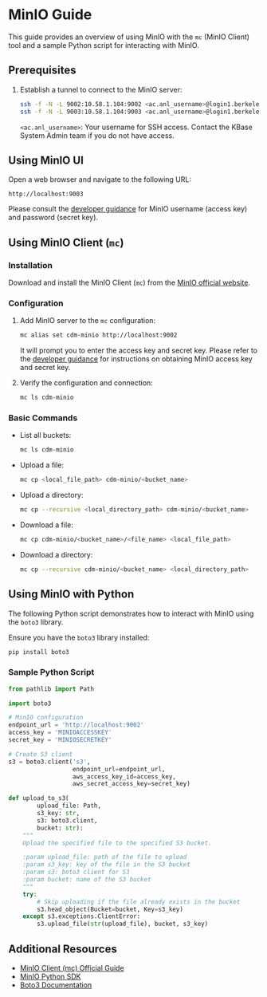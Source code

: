 
# MinIO Guide

This guide provides an overview of using MinIO with the `mc` (MinIO Client) tool and a sample Python script for 
interacting with MinIO.

## Prerequisites

1. Establish a tunnel to connect to the MinIO server:

    ```bash
    ssh -f -N -L 9002:10.58.1.104:9002 <ac.anl_username>@login1.berkeley.kbase.us 
    ssh -f -N -L 9003:10.58.1.104:9003 <ac.anl_username>@login1.berkeley.kbase.us 
    ```

   `<ac.anl_username>`: Your username for SSH access. Contact the KBase System Admin team if you do not have access.

## Using MinIO UI
Open a web browser and navigate to the following URL:

```
http://localhost:9003
```
Please consult the [developer guidance](dev_guide.md#readwrite-minio-username-and-password) for MinIO username (access key) and password (secret key).

## Using MinIO Client (`mc`)

### Installation

Download and install the MinIO Client (`mc`) from the [MinIO official website](https://min.io/download?license=agpl&platform=macos).

### Configuration

1. Add MinIO server to the `mc` configuration:

    ```bash
    mc alias set cdm-minio http://localhost:9002
    ```
    It will prompt you to enter the access key and secret key. Please refer to the [developer guidance](dev_guide.md#readwrite-minio-username-and-password) for instructions on obtaining MinIO access key and secret key.


3. Verify the configuration and connection:

    ```bash
    mc ls cdm-minio
    ```
   

### Basic Commands

* List all buckets:

    ```bash
    mc ls cdm-minio
    ```

* Upload a file:

    ```bash
    mc cp <local_file_path> cdm-minio/<bucket_name>
    ```
* Upload a directory:

    ```bash
    mc cp --recursive <local_directory_path> cdm-minio/<bucket_name>
    ```
    
* Download a file:

    ```bash
    mc cp cdm-minio/<bucket_name>/<file_name> <local_file_path>
    ```
  
* Download a directory:

    ```bash
    mc cp --recursive cdm-minio/<bucket_name> <local_directory_path>
    ```
  
## Using MinIO with Python

The following Python script demonstrates how to interact with MinIO using the `boto3` library.

Ensure you have the `boto3` library installed:

```bash
pip install boto3
```

### Sample Python Script
```python
from pathlib import Path

import boto3

# MinIO configuration
endpoint_url = 'http://localhost:9002'
access_key = 'MINIOACCESSKEY'
secret_key = 'MINIOSECRETKEY'

# Create S3 client
s3 = boto3.client('s3', 
                  endpoint_url=endpoint_url, 
                  aws_access_key_id=access_key, 
                  aws_secret_access_key=secret_key)

def upload_to_s3(
        upload_file: Path,
        s3_key: str,
        s3: boto3.client,
        bucket: str):
    """
    Upload the specified file to the specified S3 bucket.

    :param upload_file: path of the file to upload
    :param s3_key: key of the file in the S3 bucket
    :param s3: boto3 client for S3
    :param bucket: name of the S3 bucket
    """
    try:
        # Skip uploading if the file already exists in the bucket
        s3.head_object(Bucket=bucket, Key=s3_key)
    except s3.exceptions.ClientError:
        s3.upload_file(str(upload_file), bucket, s3_key)
```

## Additional Resources
* [MinIO Client (mc) Official Guide](https://min.io/docs/minio/linux/reference/minio-mc.html?ref=docs)
* [MinIO Python SDK](https://docs.min.io/docs/python-client-quickstart-guide.html)
* [Boto3 Documentation](https://boto3.amazonaws.com/v1/documentation/api/latest/guide/quickstart.html#using-boto3)
